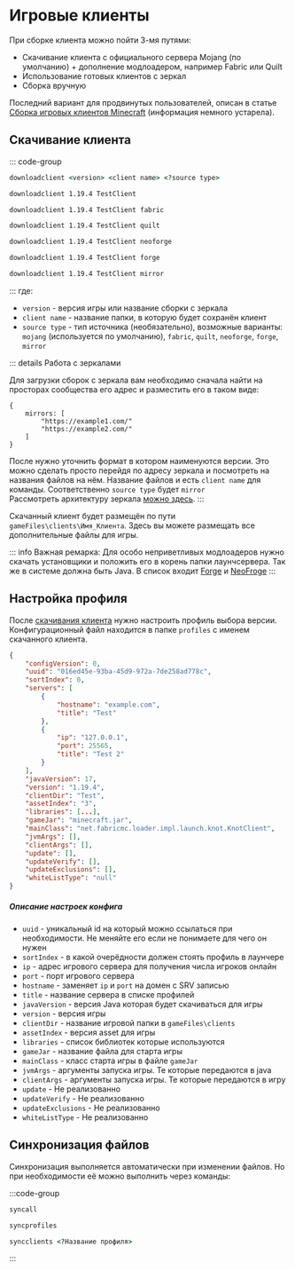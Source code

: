 # Игровые клиенты

При сборке клиента можно пойти 3-мя путями:

- Скачивание клиента с официального сервера Mojang (по умолчанию) + дополнение модлоадером, например Fabric или Quilt
- Использование готовых клиентов с зеркал
- Сборка вручную

Последний вариант для продвинутых пользователей, описан в статье [Сборка игровых клиентов Minecraft](https://blog.aurora-team.ru/posts/building-minecraft-clients/) (информация немного устарела).

## Скачивание клиента

::: code-group

```cmd [Команда для скачивания]
downloadclient <version> <client name> <?source type>
```

```cmd [Vanilla]
downloadclient 1.19.4 TestClient
```

```cmd [Fabric]
downloadclient 1.19.4 TestClient fabric
```

```cmd [Quilt]
downloadclient 1.19.4 TestClient quilt
```
```cmd [NeoForge]
downloadclient 1.19.4 TestClient neoforge
```
```cmd [Forge]
downloadclient 1.19.4 TestClient forge
```

```cmd [Mirror]
downloadclient 1.19.4 TestClient mirror
```

:::
где:

- `version` - версия игры или название сборки с зеркала
- `client name` - название папки, в которую будет сохранён клиент
- `source type` - тип источника (необязательно), возможные варианты: `mojang` (используется по умолчанию), `fabric`, `quilt`, `neoforge`, `forge`, `mirror`

::: details Работа с зеркалами

Для загрузки сборок с зеркала вам необходимо сначала найти на просторах сообщества его адрес и разместить его в таком виде:

```hjson
{
    mirrors: [
        "https://example1.com/"
        "https://example2.com/"
    ]
}
```

После нужно уточнить формат в котором наименуются версии. Это можно сделать просто перейдя по адресу зеркала и посмотреть на названия файлов на нём. Название файлов и есть `client name` для команды. Соответственно `source type` будет `mirror`\
Рассмотреть архитектуру зеркала [можно здесь](../for-developers/mirrors.md).
:::

Скачанный клиент будет размещён по пути `gameFiles\clients\Имя_Клиента`. Здесь вы можете размещать все дополнительные файлы для игры.

::: info Важная ремарка:
Для особо неприветливых модлоадеров нужно скачать установщики и положить его в корень папки лаунчсервера. Так же в системе должна быть Java. В список входит [Forge](https://files.minecraftforge.net) и [NeoFroge](https://projects.neoforged.net/neoforged/neoforge)
:::

## Настройка профиля

После [скачивания клиента](#скачивание-клиента) нужно настроить профиль выбора версии. Конфигурационный файл находится в папке `profiles` с именем скачанного клиента.

```json
{
    "configVersion": 0,
    "uuid": "016ed45e-93ba-45d9-972a-7de258ad778c",
    "sortIndex": 0,
    "servers": [
        {
            "hostname": "example.com",
            "title": "Test"
        },
        {
            "ip": "127.0.0.1",
            "port": 25565,
            "title": "Test 2"
        }
    ],
    "javaVersion": 17,
    "version": "1.19.4",
    "clientDir": "Test",
    "assetIndex": "3",
    "libraries": [...],
    "gameJar": "minecraft.jar",
    "mainClass": "net.fabricmc.loader.impl.launch.knot.KnotClient",
    "jvmArgs": [],
    "clientArgs": [],
    "update": [],
    "updateVerify": [],
    "updateExclusions": [],
    "whiteListType": "null"
}
```

##### Описание настроек конфига

- `uuid` - уникальный id на который можно ссылаться при необходимости. Не меняйте его если не понимаете для чего он нужен
- `sortIndex` - в какой очерёдности должен стоять профиль в лаунчере
- `ip` - адрес игрового сервера для получения числа игроков онлайн
- `port` - порт игрового сервера
- `hostname` - заменяет `ip` и `port` на домен с SRV записью
- `title` - название сервера в списке профилей
- `javaVersion` - версия Java которая будет скачиваться для игры
- `version` - версия игры
- `clientDir` - название игровой папки в `gameFiles\clients`
- `assetIndex` - версия asset для игры
- `libraries` - список библиотек которые используются
- `gameJar` - название файла для старта игры
- `mainClass` - класс старта игры в файле `gameJar`
- `jvmArgs` - аргументы запуска игры. Те которые передаются в java
- `clientArgs` - аргументы запуска игры. Те которые передаются в игру
- `update` - Не реализованно
- `updateVerify` - Не реализованно
- `updateExclusions` - Не реализованно
- `whiteListType` - Не реализованно

## Синхронизация файлов

Синхронизация выполняется автоматически при изменении файлов. Но при необходимости её можно выполнить через команды:

:::code-group
```cmd [синхронизация всего]
syncall
```

```cmd [синхронизация профилей]
syncprofiles
```

```cmd [синхронизация игровых файлов]
syncclients <?Название профиля>
```
:::
